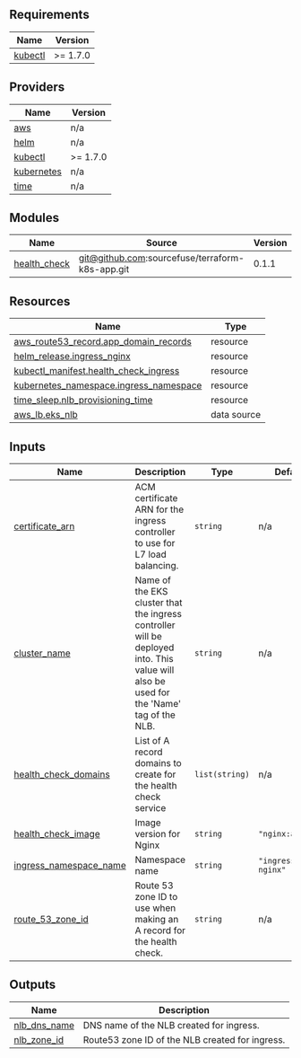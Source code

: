 <!-- BEGINNING OF PRE-COMMIT-TERRAFORM DOCS HOOK -->
## Requirements

| Name | Version |
|------|---------|
| <a name="requirement_kubectl"></a> [kubectl](#requirement\_kubectl) | >= 1.7.0 |

## Providers

| Name | Version |
|------|---------|
| <a name="provider_aws"></a> [aws](#provider\_aws) | n/a |
| <a name="provider_helm"></a> [helm](#provider\_helm) | n/a |
| <a name="provider_kubectl"></a> [kubectl](#provider\_kubectl) | >= 1.7.0 |
| <a name="provider_kubernetes"></a> [kubernetes](#provider\_kubernetes) | n/a |
| <a name="provider_time"></a> [time](#provider\_time) | n/a |

## Modules

| Name | Source | Version |
|------|--------|---------|
| <a name="module_health_check"></a> [health\_check](#module\_health\_check) | git@github.com:sourcefuse/terraform-k8s-app.git | 0.1.1 |

## Resources

| Name | Type |
|------|------|
| [aws_route53_record.app_domain_records](https://registry.terraform.io/providers/hashicorp/aws/latest/docs/resources/route53_record) | resource |
| [helm_release.ingress_nginx](https://registry.terraform.io/providers/hashicorp/helm/latest/docs/resources/release) | resource |
| [kubectl_manifest.health_check_ingress](https://registry.terraform.io/providers/gavinbunney/kubectl/latest/docs/resources/manifest) | resource |
| [kubernetes_namespace.ingress_namespace](https://registry.terraform.io/providers/hashicorp/kubernetes/latest/docs/resources/namespace) | resource |
| [time_sleep.nlb_provisioning_time](https://registry.terraform.io/providers/hashicorp/time/latest/docs/resources/sleep) | resource |
| [aws_lb.eks_nlb](https://registry.terraform.io/providers/hashicorp/aws/latest/docs/data-sources/lb) | data source |

## Inputs

| Name | Description | Type | Default | Required |
|------|-------------|------|---------|:--------:|
| <a name="input_certificate_arn"></a> [certificate\_arn](#input\_certificate\_arn) | ACM certificate ARN for the ingress controller to use for L7 load balancing. | `string` | n/a | yes |
| <a name="input_cluster_name"></a> [cluster\_name](#input\_cluster\_name) | Name of the EKS cluster that the ingress controller will be deployed into. This value will also be used for the 'Name' tag of the NLB. | `string` | n/a | yes |
| <a name="input_health_check_domains"></a> [health\_check\_domains](#input\_health\_check\_domains) | List of A record domains to create for the health check service | `list(string)` | n/a | yes |
| <a name="input_health_check_image"></a> [health\_check\_image](#input\_health\_check\_image) | Image version for Nginx | `string` | `"nginx:alpine"` | no |
| <a name="input_ingress_namespace_name"></a> [ingress\_namespace\_name](#input\_ingress\_namespace\_name) | Namespace name | `string` | `"ingress-nginx"` | no |
| <a name="input_route_53_zone_id"></a> [route\_53\_zone\_id](#input\_route\_53\_zone\_id) | Route 53 zone ID to use when making an A record for the health check. | `string` | n/a | yes |

## Outputs

| Name | Description |
|------|-------------|
| <a name="output_nlb_dns_name"></a> [nlb\_dns\_name](#output\_nlb\_dns\_name) | DNS name of the NLB created for ingress. |
| <a name="output_nlb_zone_id"></a> [nlb\_zone\_id](#output\_nlb\_zone\_id) | Route53 zone ID of the NLB created for ingress. |
<!-- END OF PRE-COMMIT-TERRAFORM DOCS HOOK -->
